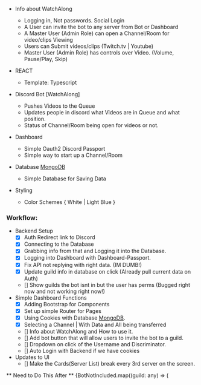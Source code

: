 * Info about WatchAlong
  * Logging in, Not passwords. Social Login
  * A User can invite the bot to any server from Bot or Dashboard
  * A Master User (Admin Role) can open a Channel/Room for video/clips Viewing
  * Users can Submit videos/clips (Twitch.tv | Youtube)
  * Master User (Admin Role) has controls over Video. (Volume, Pause/Play, Skip)

* REACT
  * Template: Typescript
* Discord Bot [WatchAlong]
  * Pushes Videos to the Queue
  * Updates people in discord what Videos are in Queue and what position.
  * Status of Channel/Room being open for videos or not.
* Dashboard
  * Simple Oauth2 Discord Passport
  * Simple way to start up a Channel/Room
* Database [MongoDB](https://www.mongodb.com/)
  * Simple Database for Saving Data

* Styling 
  * Color Schemes
    { White | Light Blue }


### Workflow: 
* Backend Setup
    * [X] Auth Redirect link to Discord
    * [X] Connecting to the Database
    * [X] Grabbing info from that and Logging it into the Database.
    * [X] Logging into Dashboard with Dashboard-Passport.
    * [X] Fix API not replying with right data. (IM DUMB!)
    * [X] Update guild info in database on click (Already pull current data on Auth)
    * [] Show guilds the bot isnt in but the user has perms (Bugged right now and not working right now!)
* Simple Dashboard Functions
    * [X] Adding Bootstrap for Components
    * [X] Set up simple Router for Pages
    * [X] Using Cookies with Database [MongoDB](https://www.mongodb.com/).
    * [X] Selecting a Channel | With Data and All being transferred
    * [] Info about WatchAlong and How to use it.
    * [] Add bot button that will allow users to invite the bot to a guild.
    * [] Dropdown on click of the Username and Discriminator.
    * [] Auto Login with Backend if we have cookies
* Updates to UI
    * [] Make the Cards(Server List) break every 3rd server on the screen.




** Need to Do This After **
{BotNotIncluded.map((guild: any) => (
        <!-- <Row>
          <Col sm="3">
            <div key={guild.id}>
              <Card
                style={{
                  width: "18rem",
                  minWidth: "50px",
                  height: "300px",
                  backgroundColor: "#1c1c1c",
                  marginLeft: "15px",
                  marginBottom: "15px",
                  opacity: "0.9",
                }}
              >
                <Card.Img
                  src={
                    guild.icon
                      ? `https://cdn.discordapp.com/icons/${guild.id}/${guild.icon}.png`
                      : `https://i.imgur.com/bNdKwD5.png`
                  }
                  alt="Guild Icon"
                  style={{
                    filter: "blur(3px)",
                    overflow: "clip",
                    borderRadius: "10px",
                    minHeight: "50px",
                    height: "200px",
                  }}
                />
                <Card.Img
                  src={
                    guild.icon
                      ? `https://cdn.discordapp.com/icons/${guild.id}/${guild.icon}.png`
                      : `https://i.imgur.com/bNdKwD5.png`
                  }
                  style={{
                    position: "absolute",
                    top: "20%",
                    left: "37%",
                    overflow: "clip",
                    borderRadius: "50px",
                    width: "80px",
                    height: "80px",
                  }}
                />
                <Card.Body>
                  <Card.Title style={{ fontWeight: "bold", color: "white" }}>
                    {guild.name}
                  </Card.Title>
                  <Button
                    variant="success"
                    style={{
                      color: "white",
                      fontWeight: "bold",
                    }}
                    onClick={async () => {}}
                  >
                    Add to Server!
                  </Button>
                </Card.Body>
              </Card>
            </div>
          </Col>
        </Row>
      ))} -->